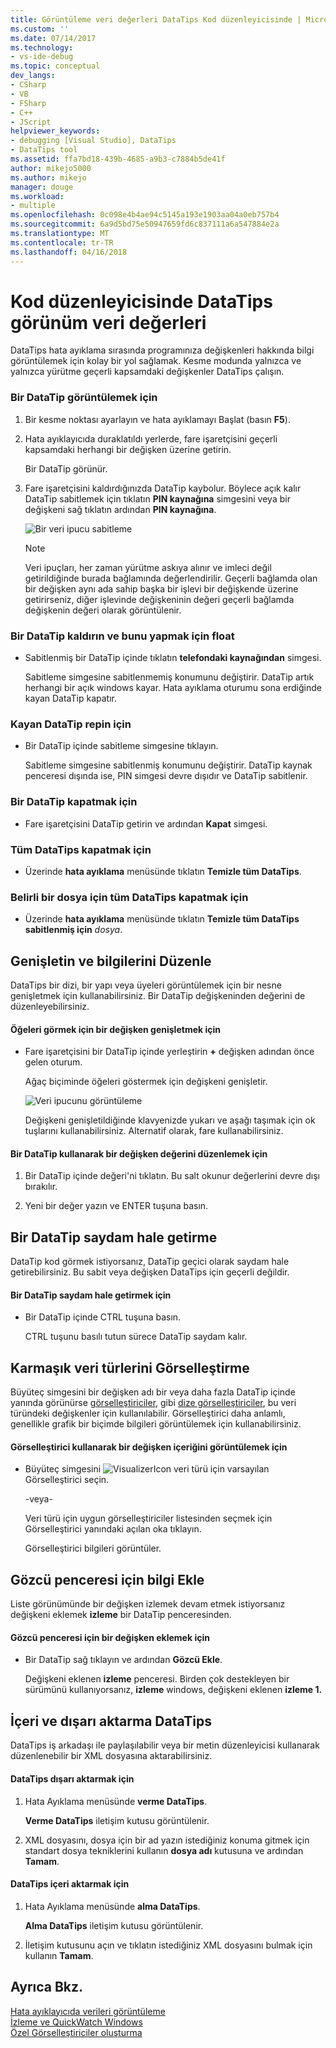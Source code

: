 ```yaml
---
title: Görüntüleme veri değerleri DataTips Kod düzenleyicisinde | Microsoft Docs
ms.custom: ''
ms.date: 07/14/2017
ms.technology:
- vs-ide-debug
ms.topic: conceptual
dev_langs:
- CSharp
- VB
- FSharp
- C++
- JScript
helpviewer_keywords:
- debugging [Visual Studio], DataTips
- DataTips tool
ms.assetid: ffa7bd18-439b-4685-a9b3-c7884b5de41f
author: mikejo5000
ms.author: mikejo
manager: douge
ms.workload:
- multiple
ms.openlocfilehash: 0c098e4b4ae94c5145a193e1903aa04a0eb757b4
ms.sourcegitcommit: 6a9d5bd75e50947659fd6c837111a6a547884e2a
ms.translationtype: MT
ms.contentlocale: tr-TR
ms.lasthandoff: 04/16/2018
---
```

# <a name="view-data-values-in-datatips-in-the-code-editor"></a>Kod düzenleyicisinde DataTips görünüm veri değerleri
DataTips hata ayıklama sırasında programınıza değişkenleri hakkında bilgi görüntülemek için kolay bir yol sağlamak. Kesme modunda yalnızca ve yalnızca yürütme geçerli kapsamdaki değişkenler DataTips çalışın.
  
### <a name="to-display-a-datatip"></a>Bir DataTip görüntülemek için  
  
1. Bir kesme noktası ayarlayın ve hata ayıklamayı Başlat (basın **F5**).

2. Hata ayıklayıcıda duraklatıldı yerlerde, fare işaretçisini geçerli kapsamdaki herhangi bir değişken üzerine getirin.
  
     Bir DataTip görünür.
  
3.  Fare işaretçisini kaldırdığınızda DataTip kaybolur. Böylece açık kalır DataTip sabitlemek için tıklatın **PIN kaynağına** simgesini veya bir değişkeni sağ tıklatın ardından **PIN kaynağına**.

    ![Bir veri ipucu sabitleme](../debugger/media/dbg-tips-data-tips-pinned.png "PinningDataTip")

    > [!NOTE]
    > Veri ipuçları, her zaman yürütme askıya alınır ve imleci değil getirildiğinde burada bağlamında değerlendirilir. Geçerli bağlamda olan bir değişken aynı ada sahip başka bir işlevi bir değişkende üzerine getirirseniz, diğer işlevinde değişkeninin değeri geçerli bağlamda değişkenin değeri olarak görüntülenir.
  
### <a name="to-unpin-a-datatip-and-make-it-float"></a>Bir DataTip kaldırın ve bunu yapmak için float  
  
-   Sabitlenmiş bir DataTip içinde tıklatın **telefondaki kaynağından** simgesi.  
  
     Sabitleme simgesine sabitlenmemiş konumunu değiştirir. DataTip artık herhangi bir açık windows kayar. Hata ayıklama oturumu sona erdiğinde kayan DataTip kapatır.  
  
### <a name="to-repin-a-floating-datatip"></a>Kayan DataTip repin için  
  
-   Bir DataTip içinde sabitleme simgesine tıklayın.  
  
     Sabitleme simgesine sabitlenmiş konumunu değiştirir. DataTip kaynak penceresi dışında ise, PIN simgesi devre dışıdır ve DataTip sabitlenir.  
  
### <a name="to-close-a-datatip"></a>Bir DataTip kapatmak için  
  
-   Fare işaretçisini DataTip getirin ve ardından **Kapat** simgesi.  
  
### <a name="to-close-all-datatips"></a>Tüm DataTips kapatmak için  
  
-   Üzerinde **hata ayıklama** menüsünde tıklatın **Temizle tüm DataTips**.  
  
### <a name="to-close-all-datatips-for-a-specific-file"></a>Belirli bir dosya için tüm DataTips kapatmak için  
  
-   Üzerinde **hata ayıklama** menüsünde tıklatın **Temizle tüm DataTips sabitlenmiş için** *dosya*.  
  
## <a name="expand-and-edit-information"></a>Genişletin ve bilgilerini Düzenle  
 DataTips bir dizi, bir yapı veya üyeleri görüntülemek için bir nesne genişletmek için kullanabilirsiniz. Bir DataTip değişkeninden değerini de düzenleyebilirsiniz.  
  
#### <a name="to-expand-a-variable-to-see-its-elements"></a>Öğeleri görmek için bir değişken genişletmek için  
  
-   Fare işaretçisini bir DataTip içinde yerleştirin **+** değişken adından önce gelen oturum.  
  
    Ağaç biçiminde öğeleri göstermek için değişkeni genişletir.

    ![Veri ipucunu görüntüleme](../debugger/media/dbg-tour-data-tips.gif "veri ipucunu görüntüleme")
  
    Değişkeni genişletildiğinde klavyenizde yukarı ve aşağı taşımak için ok tuşlarını kullanabilirsiniz. Alternatif olarak, fare kullanabilirsiniz.  
  
#### <a name="to-edit-the-value-of-a-variable-using-a-datatip"></a>Bir DataTip kullanarak bir değişken değerini düzenlemek için  
  
1.  Bir DataTip içinde değeri'ni tıklatın. Bu salt okunur değerlerini devre dışı bırakılır.  
  
2.  Yeni bir değer yazın ve ENTER tuşuna basın.  
  
## <a name="making-a-datatip-transparent"></a>Bir DataTip saydam hale getirme  
 DataTip kod görmek istiyorsanız, DataTip geçici olarak saydam hale getirebilirsiniz. Bu sabit veya değişken DataTips için geçerli değildir.  
  
#### <a name="to-make-a-datatip-transparent"></a>Bir DataTip saydam hale getirmek için  
  
-   Bir DataTip içinde CTRL tuşuna basın.  
  
     CTRL tuşunu basılı tutun sürece DataTip saydam kalır.  
  
## <a name="visualize-complex-data-types"></a>Karmaşık veri türlerini Görselleştirme  
 Büyüteç simgesini bir değişken adı bir veya daha fazla DataTip içinde yanında görünürse [görselleştiriciler](../debugger/create-custom-visualizers-of-data.md), gibi [dize görselleştiriciler](../debugger/string-visualizer-dialog-box.md), bu veri türündeki değişkenler için kullanılabilir. Görselleştirici daha anlamlı, genellikle grafik bir biçimde bilgileri görüntülemek için kullanabilirsiniz.
  
#### <a name="to-view-the-contents-of-a-variable-using-a-visualizer"></a>Görselleştirici kullanarak bir değişken içeriğini görüntülemek için  
  
-   Büyüteç simgesini ![VisualizerIcon](../debugger/media/dbg-tips-visualizer-icon.png "Görselleştirici simgesi") veri türü için varsayılan Görselleştirici seçin.  
  
     -veya-  
  
     Veri türü için uygun görselleştiriciler listesinden seçmek için Görselleştirici yanındaki açılan oka tıklayın.  
  
     Görselleştirici bilgileri görüntüler.  
  
## <a name="add-information-to-a-watch-window"></a>Gözcü penceresi için bilgi Ekle  
 Liste görünümünde bir değişken izlemek devam etmek istiyorsanız değişkeni eklemek **izleme** bir DataTip penceresinden.  
  
#### <a name="to-add-a-variable-to-the-watch-window"></a>Gözcü penceresi için bir değişken eklemek için  
  
-   Bir DataTip sağ tıklayın ve ardından **Gözcü Ekle**.  
  
     Değişkeni eklenen **izleme** penceresi. Birden çok destekleyen bir sürümünü kullanıyorsanız, **izleme** windows, değişkeni eklenen **izleme 1.**  
  
## <a name="import-and-export-datatips"></a>İçeri ve dışarı aktarma DataTips  
 DataTips iş arkadaşı ile paylaşılabilir veya bir metin düzenleyicisi kullanarak düzenlenebilir bir XML dosyasına aktarabilirsiniz.  
  
#### <a name="to-export-datatips"></a>DataTips dışarı aktarmak için  
  
1.  Hata Ayıklama menüsünde **verme DataTips**.  
  
     **Verme DataTips** iletişim kutusu görüntülenir.  
  
2.  XML dosyasını, dosya için bir ad yazın istediğiniz konuma gitmek için standart dosya tekniklerini kullanın **dosya adı** kutusuna ve ardından **Tamam**.  
  
#### <a name="to-import-datatips"></a>DataTips içeri aktarmak için  
  
1.  Hata Ayıklama menüsünde **alma DataTips**.  
  
     **Alma DataTips** iletişim kutusu görüntülenir.  
  
2.  İletişim kutusunu açın ve tıklatın istediğiniz XML dosyasını bulmak için kullanın **Tamam**.  
  
## <a name="see-also"></a>Ayrıca Bkz.  
 [Hata ayıklayıcıda verileri görüntüleme](../debugger/viewing-data-in-the-debugger.md)   
 [İzleme ve QuickWatch Windows](../debugger/watch-and-quickwatch-windows.md)   
 [Özel Görselleştiriciler oluşturma](../debugger/create-custom-visualizers-of-data.md)   